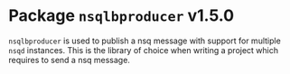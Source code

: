 # Package `nsqlbproducer` v1.5.0

`nsqlbproducer` is used to publish a nsq message with support for multiple `nsqd` instances. This is the library of choice when writing a project which requires to send a nsq message.
